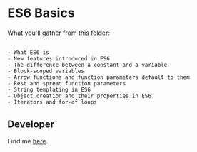 # ES6 Basics  
What you'll gather from this folder:
##
    - What ES6 is  
    - New features introduced in ES6  
    - The difference between a constant and a variable  
    - Block-scoped variables  
    - Arrow functions and function parameters default to them  
    - Rest and spread function parameters  
    - String templating in ES6  
    - Object creation and their properties in ES6  
    - Iterators and for-of loops  
##  
## Developer  
Find me [here](https://neshkibet.vercel.app).

